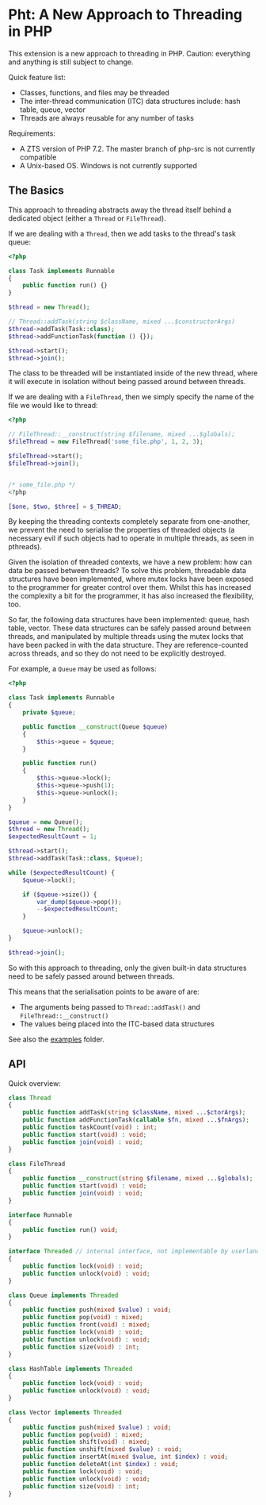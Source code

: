 # Pht: A New Approach to Threading in PHP

This extension is a new approach to threading in PHP. Caution: everything and anything is still subject to change.

Quick feature list:
 - Classes, functions, and files may be threaded
 - The inter-thread communication (ITC) data structures include: hash table, queue, vector
 - Threads are always reusable for any number of tasks

Requirements:
 - A ZTS version of PHP 7.2. The master branch of php-src is not currently compatible
 - A Unix-based OS. Windows is not currently supported

## The Basics

This approach to threading abstracts away the thread itself behind a dedicated object (either a `Thread` or `FileThread`).

If we are dealing with a `Thread`, then we add tasks to the thread's task queue:
```php
<?php

class Task implements Runnable
{
    public function run() {}
}

$thread = new Thread();

// Thread::addTask(string $className, mixed ...$constructorArgs)
$thread->addTask(Task::class);
$thread->addFunctionTask(function () {});

$thread->start();
$thread->join();
```

The class to be threaded will be instantiated inside of the new thread, where it will execute in isolation without being passed around between threads.

If we are dealing with a `FileThread`, then we simply specify the name of the file we would like to thread:
```php
<?php

// FileThread::__construct(string $filename, mixed ...$globals);
$fileThread = new FileThread('some_file.php', 1, 2, 3);

$fileThread->start();
$fileThread->join();


/* some_file.php */
<?php

[$one, $two, $three] = $_THREAD;
```

By keeping the threading contexts completely separate from one-another, we prevent the need to serialise the properties of threaded objects (a necessary evil if such objects had to operate in multiple threads, as seen in pthreads).

Given the isolation of threaded contexts, we have a new problem: how can data be passed between threads? To solve this problem, threadable data structures have been implemented, where mutex locks have been exposed to the programmer for greater control over them. Whilst this has increased the complexity a bit for the programmer, it has also increased the flexibility, too.

So far, the following data structures have been implemented: queue, hash table, vector. These data structures can be safely passed around between threads, and manipulated by multiple threads using the mutex locks that have been packed in with the data structure. They are reference-counted across threads, and so they do not need to be explicitly destroyed.

For example, a `Queue` may be used as follows:
```php
<?php

class Task implements Runnable
{
    private $queue;

    public function __construct(Queue $queue)
    {
        $this->queue = $queue;
    }

    public function run()
    {
        $this->queue->lock();
        $this->queue->push(1);
        $this->queue->unlock();
    }
}

$queue = new Queue();
$thread = new Thread();
$expectedResultCount = 1;

$thread->start();
$thread->addTask(Task::class, $queue);

while ($expectedResultCount) {
    $queue->lock();

    if ($queue->size()) {
        var_dump($queue->pop());
        --$expectedResultCount;
    }

    $queue->unlock();
}

$thread->join();
```

So with this approach to threading, only the given built-in data structures need to be safely passed around between threads.

This means that the serialisation points to be aware of are:
 - The arguments being passed to `Thread::addTask()` and `FileThread::__construct()`
 - The values being placed into the ITC-based data structures

See also the [examples](https://github.com/tpunt/pht/tree/master/examples) folder.

## API

Quick overview:
```php
class Thread
{
    public function addTask(string $className, mixed ...$ctorArgs);
    public function addFunctionTask(callable $fn, mixed ...$fnArgs);
    public function taskCount(void) : int;
    public function start(void) : void;
    public function join(void) : void;
}

class FileThread
{
    public function __construct(string $filename, mixed ...$globals);
    public function start(void) : void;
    public function join(void) : void;
}

interface Runnable
{
    public function run() void;
}

interface Threaded // internal interface, not implementable by userland PHP classes
{
    public function lock(void) : void;
    public function unlock(void) : void;
}

class Queue implements Threaded
{
    public function push(mixed $value) : void;
    public function pop(void) : mixed;
    public function front(void) : mixed;
    public function lock(void) : void;
    public function unlock(void) : void;
    public function size(void) : int;
}

class HashTable implements Threaded
{
    public function lock(void) : void;
    public function unlock(void) : void;
}

class Vector implements Threaded
{
    public function push(mixed $value) : void;
    public function pop(void) : mixed;
    public function shift(void) : mixed;
    public function unshift(mixed $value) : void;
    public function insertAt(mixed $value, int $index) : void;
    public function deleteAt(int $index) : void;
    public function lock(void) : void;
    public function unlock(void) : void;
    public function size(void) : int;
}
```
